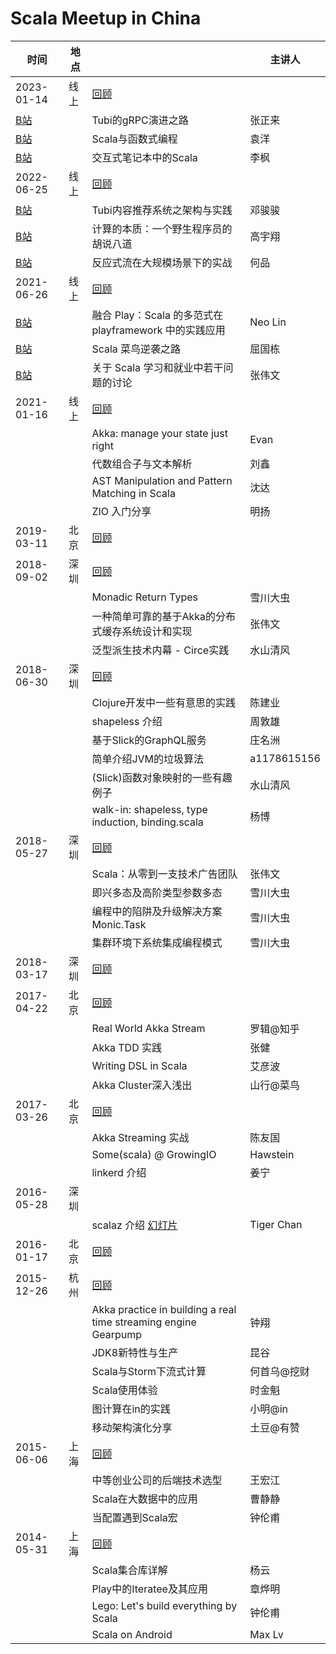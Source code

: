 # Scala Meetup in China

|   时间      | 地点 |                                       | 主讲人 |
|------------|------|---------------------------------------|--------|
| 2023-01-14 | 线上 | [回顾](2023-01-14)                     |        |
| [B站](https://www.bilibili.com/video/BV1h14y1M7uD/) | | Tubi的gRPC演进之路 | 张正来 |
| [B站](https://www.bilibili.com/video/BV1Ls4y1t7uF/) | | Scala与函数式编程 | 袁洋 |
| [B站](https://www.bilibili.com/video/BV1od4y1L7K3/) | | 交互式笔记本中的Scala | 李枫 |
| 2022-06-25 | 线上 | [回顾](2022-06-25)                     |        |
| [B站](https://www.bilibili.com/video/BV1bf4y1f7sU)    |      | Tubi内容推荐系统之架构与实践            | 邓骏骏 |
| [B站](https://www.bilibili.com/video/BV1XS4y1H7PT)       |      | 计算的本质：一个野生程序员的胡说八道     | 高宇翔 |
| [B站](https://www.bilibili.com/video/BV16Z4y1i7ew)       |      | 反应式流在大规模场景下的实战             | 何品  |
| 2021-06-26 | 线上 | [回顾](2021-06-26)                     |       |
| [B站](https://www.bilibili.com/video/BV1L5411T73y)           |      | 融合 Play：Scala 的多范式在 playframework 中的实践应用 | Neo Lin |
| [B站](https://www.bilibili.com/video/BV1p5411T7q8)           |      | Scala 菜鸟逆袭之路                     | 屈国栋 |
| [B站](https://www.bilibili.com/video/BV1XV411s79g)           |      | 关于 Scala 学习和就业中若干问题的讨论    | 张伟文 |
| 2021-01-16 | 线上 | [回顾](2021-01-16)                     |       |
|            |      | Akka: manage your state just right    | Evan  |
|            |      | 代数组合子与文本解析                    | 刘鑫  |
| | | AST Manipulation and Pattern Matching in Scala | 沈达 |
|            |      | ZIO 入门分享                           | 明扬  |
| 2019-03-11 | 北京 | [回顾](2019-03-11)                     |       |
| 2018-09-02 | 深圳 | [回顾](https://github.com/sz-scala-meetup/scala-meetup-180902) | |
|            |      | Monadic Return Types                  | 雪川大虫 |
|            |      | 一种简单可靠的基于Akka的分布式缓存系统设计和实现 | 张伟文 |
|            |      | 泛型派生技术内幕 - Circe实践            | 水山清风 |
| 2018-06-30 | 深圳 | [回顾](https://github.com/sz-scala-meetup/scala-meetup-180630) | |
|            |      | Clojure开发中一些有意思的实践           | 陈建业 |
|            |      | shapeless 介绍                         | 周敦雄  |
|            |      | 基于Slick的GraphQL服务                 | 庄名洲 |
|            |      | 简单介绍JVM的垃圾算法                   | a1178615156 | 
|            |      | (Slick)函数对象映射的一些有趣例子        | 水山清风 |
|            |      | walk-in: shapeless, type induction, binding.scala | 杨博 |
| 2018-05-27 | 深圳 | [回顾](https://github.com/sz-scala-meetup/scala-meetup-180527) | |
|            |      | Scala：从零到一支技术广告团队           | 张伟文 |
|            |      | 即兴多态及高阶类型参数多态              | 雪川大虫 |
|            |      | 编程中的陷阱及升级解决方案 Monic.Task   | 雪川大虫 |
|            |      | 集群环境下系统集成编程模式              | 雪川大虫 |
| 2018-03-17 | 深圳 | [回顾](2018-03-17)                     |       |
| 2017-04-22 | 北京 | [回顾](2017-04-22)                     |       |
|            |      | Real World Akka Stream               | 罗辑@知乎 |
|            |      | Akka TDD 实践                         | 张健   |
|            |      | Writing DSL in Scala                 | 艾彦波 |
|            |      | Akka Cluster深入浅出                  | 山行@菜鸟 |
| 2017-03-26 | 北京 | [回顾](2017-03-26)                     |       |
|            |      | Akka Streaming 实战                    | 陈友国 |
|            |      | Some(scala) @ GrowingIO               | Hawstein | 
|            |      | linkerd 介绍                           | 姜宁  |
| 2016-05-28 | 深圳 |                                        |       |
|            |      | scalaz 介绍 [幻灯片](https://github.com/sz-scala-meetup/scala-meetup-160528/blob/master/scalaz-introduction-shenzhen.pdf) | Tiger Chan|     
| 2016-01-17 | 北京 | [回顾](2016-01-17)                     |       |
| 2015-12-26 | 杭州 | [回顾](2015-12-26)                     |       |
| | | Akka practice in building a real time streaming engine Gearpump | 钟翔 |
|            |      | JDK8新特性与生产                        | 昆谷  |
|            |      | Scala与Storm下流式计算                  | 何首乌@挖财 |
|            |      | Scala使用体验                          | 时金魁    |
|            |      | 图计算在in的实践                        | 小明@in  |
|            |      | 移动架构演化分享                        | 土豆@有赞 |
| 2015-06-06 | 上海 | [回顾](2015-06-06)                     |       |
|            |      | 中等创业公司的后端技术选型               | 王宏江 |
|            |      | Scala在大数据中的应用                   | 曹静静 |
|            |      | 当配置遇到Scala宏                      | 钟伦甫 |
| 2014-05-31 | 上海 | [回顾](2014-05-31)                     |       |
|            |      | Scala集合库详解                        | 杨云   |
|            |      | Play中的Iteratee及其应用               | 章烨明 |
|            |      | Lego: Let's build everything by Scala | 钟伦甫 |
|            |      | Scala on Android                      | Max Lv |
